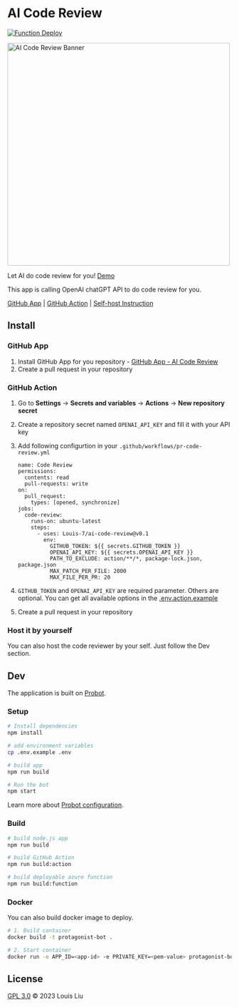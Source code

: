 # AI Code Review

[![Function Deploy](https://github.com/Louis-7/ai-code-review/actions/workflows/main_ai-code-review-gh-app.yml/badge.svg)](https://github.com/Louis-7/ai-code-review/actions/workflows/main_ai-code-review-gh-app.yml)

<img width="500" alt="AI Code Review Banner" src="https://github.com/Louis-7/ai-code-review/assets/12605300/e4a0bfb6-b1f4-4dd5-a2d7-7d68711531e9">

Let AI do code review for you! [Demo](https://github.com/Louis-7/ranking-board/pull/10)

This app is calling OpenAI chatGPT API to do code review for you.

[GitHub App](https://github.com/apps/ai-code-review) | [GitHub Action](https://github.com/marketplace/actions/quick-ai-code-review) | [Self-host Instruction](https://github.com/Louis-7/ai-code-review/tree/main#host-it-by-yourself) 

## Install

### GitHub App

1. Install GitHub App for you repository - [GitHub App - AI Code Review](https://github.com/apps/ai-code-review)
2. Create a pull request in your repository

### GitHub Action

1. Go to **Settings** -> **Secrets and variables** -> **Actions** -> **New repository secret**

2. Create a repository secret named `OPENAI_API_KEY` and fill it with your API key

3. Add following configurtion in your `.github/workflows/pr-code-review.yml`

   ```
   name: Code Review
   permissions:
     contents: read
     pull-requests: write
   on:
     pull_request:
       types: [opened, synchronize]
   jobs:
     code-review:
       runs-on: ubuntu-latest
       steps:
         - uses: Louis-7/ai-code-review@v0.1
           env:
             GITHUB_TOKEN: ${{ secrets.GITHUB_TOKEN }}
             OPENAI_API_KEY: ${{ secrets.OPENAI_API_KEY }}
             PATH_TO_EXCLUDE: action/**/*, package-lock.json, package.json
             MAX_PATCH_PER_FILE: 2000
             MAX_FILE_PER_PR: 20
   ```

4. `GITHUB_TOKEN` and `OPENAI_API_KEY` are required parameter. Others are optional. You can get all available options in the [.env.action.example](https://github.com/Louis-7/ai-code-review/blob/main/.env.action.example)

5. Create a pull request in your repository

### Host it by yourself

You can also host the code reviewer by your self. Just follow the Dev section.

## Dev

The application is built on [Probot](https://github.com/probot/probot).

### Setup

```sh
# Install dependencies
npm install

# add environment variables
cp .env.example .env

# build app
npm run build

# Run the bot
npm start
```

Learn more about [Probot configuration](https://probot.github.io/docs/configuration/).

### Build

```sh
# build node.js app
npm run build

# build GitHub Action
npm run build:action

# build deployable azure function
npm run build:function
```

### Docker

You can also build docker image to deploy.

```sh
# 1. Build container
docker build -t protagonist-bot .

# 2. Start container
docker run -e APP_ID=<app-id> -e PRIVATE_KEY=<pem-value> protagonist-bot
```

## License

[GPL 3.0](LICENSE) © 2023 Louis Liu
